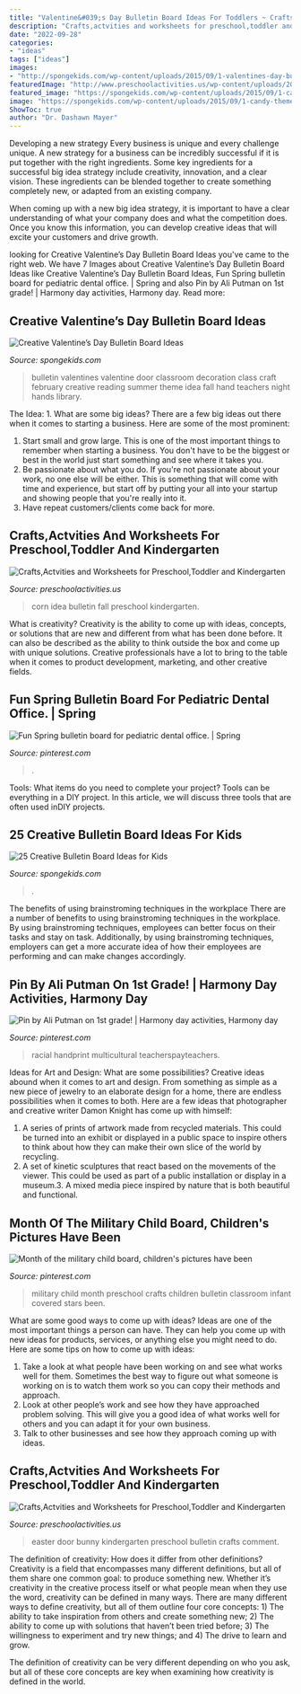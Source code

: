 ```yaml
---
title: "Valentine&#039;s Day Bulletin Board Ideas For Toddlers ~ Crafts,actvities And Worksheets For Preschool,toddler And Kindergarten"
description: "Crafts,actvities and worksheets for preschool,toddler and kindergarten"
date: "2022-09-28"
categories:
- "ideas"
tags: ["ideas"]
images:
- "http://spongekids.com/wp-content/uploads/2015/09/1-valentines-day-bulletin-board.jpg"
featuredImage: "http://www.preschoolactivities.us/wp-content/uploads/2017/10/corn-bulletin-board-idea.jpg"
featured_image: "https://spongekids.com/wp-content/uploads/2015/09/1-candy-themed-bulletin-board.jpg"
image: "https://spongekids.com/wp-content/uploads/2015/09/1-candy-themed-bulletin-board.jpg"
ShowToc: true
author: "Dr. Dashawn Mayer"
---
```



Developing a new strategy
Every business is unique and every challenge unique. A new strategy for a business can be incredibly successful if it is put together with the right ingredients. 
Some key ingredients for a successful big idea strategy include creativity, innovation, and a clear vision. These ingredients can be blended together to create something completely new, or adapted from an existing company. 

When coming up with a new big idea strategy, it is important to have a clear understanding of what your company does and what the competition does. Once you know this information, you can develop creative ideas that will excite your customers and drive growth.

	

		
looking for Creative Valentine’s Day Bulletin Board Ideas you've came to the right web. We have 7 Images about Creative Valentine’s Day Bulletin Board Ideas like Creative Valentine’s Day Bulletin Board Ideas, Fun Spring bulletin board for pediatric dental office. | Spring and also Pin by Ali Putman on 1st grade! | Harmony day activities, Harmony day. Read more:
		
    
## Creative Valentine’s Day Bulletin Board Ideas

<img loading=lazy src="http://spongekids.com/wp-content/uploads/2015/09/1-valentines-day-bulletin-board.jpg" onerror="this.onerror=null;this.src='https://tse2.mm.bing.net/th?id=OIP.U8XCx14UHyA1xnjhkQGPMgHaOR&amp;pid=15.1';" alt="Creative Valentine’s Day Bulletin Board Ideas">

_Source: spongekids.com_

>bulletin valentines valentine door classroom decoration class craft february creative reading summer theme idea fall hand teachers night hands library. 

	

The Idea: 1. What are some big ideas?
There are a few big ideas out there when it comes to starting a business. Here are some of the most prominent:
1. Start small and grow large. This is one of the most important things to remember when starting a business. You don't have to be the biggest or best in the world just start something and see where it takes you.
2. Be passionate about what you do. If you're not passionate about your work, no one else will be either. This is something that will come with time and experience, but start off by putting your all into your startup and showing people that you're really into it.
3. Have repeat customers/clients come back for more.

    
## Crafts,Actvities And Worksheets For Preschool,Toddler And Kindergarten

<img loading=lazy src="http://www.preschoolactivities.us/wp-content/uploads/2017/10/corn-bulletin-board-idea.jpg" onerror="this.onerror=null;this.src='https://tse4.mm.bing.net/th?id=OIP.puNMZ4jDocilDcm399LDfAHaNJ&amp;pid=15.1';" alt="Crafts,Actvities and Worksheets for Preschool,Toddler and Kindergarten">

_Source: preschoolactivities.us_

>corn idea bulletin fall preschool kindergarten. 

	

What is creativity?
Creativity is the ability to come up with ideas, concepts, or solutions that are new and different from what has been done before. It can also be described as the ability to think outside the box and come up with unique solutions. Creative professionals have a lot to bring to the table when it comes to product development, marketing, and other creative fields.

    
## Fun Spring Bulletin Board For Pediatric Dental Office. | Spring

<img loading=lazy src="https://i.pinimg.com/736x/03/52/23/0352231b219af59ad9a3718153a11424.jpg" onerror="this.onerror=null;this.src='https://tse3.mm.bing.net/th?id=OIP.vU97G-Fi0fM-twsXhSKQrgHaJ6&amp;pid=15.1';" alt="Fun Spring bulletin board for pediatric dental office. | Spring">

_Source: pinterest.com_

>. 

	

Tools: What items do you need to complete your project?
Tools can be everything in a DIY project. In this article, we will discuss three tools that are often used inDIY projects.

    
## 25 Creative Bulletin Board Ideas For Kids

<img loading=lazy src="https://spongekids.com/wp-content/uploads/2015/09/1-candy-themed-bulletin-board.jpg" onerror="this.onerror=null;this.src='https://tse3.mm.bing.net/th?id=OIP.LTxokux8TIDi1t3sR5_HtwHaMT&amp;pid=15.1';" alt="25 Creative Bulletin Board Ideas for Kids">

_Source: spongekids.com_

>. 

	

The benefits of using brainstroming techniques in the workplace
There are a number of benefits to using brainstroming techniques in the workplace. By using brainstroming techniques, employees can better focus on their tasks and stay on task. Additionally, by using brainstroming techniques, employers can get a more accurate idea of how their employees are performing and can make changes accordingly.

    
## Pin By Ali Putman On 1st Grade! | Harmony Day Activities, Harmony Day

<img loading=lazy src="https://i.pinimg.com/736x/26/7a/cf/267acf1c012acd73d9e954de74e60a45.jpg" onerror="this.onerror=null;this.src='https://tse4.mm.bing.net/th?id=OIP.s4oEjdhkiZbENtk8fn-H7wHaLH&amp;pid=15.1';" alt="Pin by Ali Putman on 1st grade! | Harmony day activities, Harmony day">

_Source: pinterest.com_

>racial handprint multicultural teacherspayteachers. 

	

Ideas for Art and Design: What are some possibilities?
Creative ideas abound when it comes to art and design. From something as simple as a new piece of jewelry to an elaborate design for a home, there are endless possibilities when it comes to both. Here are a few ideas that photographer and creative writer Damon Knight has come up with himself:
1. A series of prints of artwork made from recycled materials. This could be turned into an exhibit or displayed in a public space to inspire others to think about how they can make their own slice of the world by recycling.
2. A set of kinetic sculptures that react based on the movements of the viewer. This could be used as part of a public installation or display in a museum.3. A mixed media piece inspired by nature that is both beautiful and functional.

    
## Month Of The Military Child Board, Children&#039;s Pictures Have Been

<img loading=lazy src="https://i.pinimg.com/originals/44/69/b6/4469b6462a45a17db10eef9aca3de227.jpg" onerror="this.onerror=null;this.src='https://tse4.mm.bing.net/th?id=OIP.fYzWZfC4REIXYKZ_mWxiXQHaJ4&amp;pid=15.1';" alt="Month of the military child board, children&#039;s pictures have been">

_Source: pinterest.com_

>military child month preschool crafts children bulletin classroom infant covered stars been. 

	

What are some good ways to come up with ideas?
Ideas are one of the most important things a person can have. They can help you come up with new ideas for products, services, or anything else you might need to do. Here are some tips on how to come up with ideas: 
1. Take a look at what people have been working on and see what works well for them. Sometimes the best way to figure out what someone is working on is to watch them work so you can copy their methods and approach. 
2. Look at other people’s work and see how they have approached problem solving. This will give you a good idea of what works well for others and you can adapt it for your own business. 
3. Talk to other businesses and see how they approach coming up with ideas.

    
## Crafts,Actvities And Worksheets For Preschool,Toddler And Kindergarten

<img loading=lazy src="http://www.preschoolactivities.us/wp-content/uploads/2015/02/Easter-Bunny-door-1.jpg" onerror="this.onerror=null;this.src='https://tse2.mm.bing.net/th?id=OIP.bNNhXWf_SUPB87PmvNMelwHaJ6&amp;pid=15.1';" alt="Crafts,Actvities and Worksheets for Preschool,Toddler and Kindergarten">

_Source: preschoolactivities.us_

>easter door bunny kindergarten preschool bulletin crafts comment. 

	

The definition of creativity: How does it differ from other definitions?
Creativity is a field that encompasses many different definitions, but all of them share one common goal: to produce something new. Whether it’s creativity in the creative process itself or what people mean when they use the word, creativity can be defined in many ways. 
There are many different ways to define creativity, but all of them outline four core concepts: 1) The ability to take inspiration from others and create something new; 2) The ability to come up with solutions that haven’t been tried before; 3) The willingness to experiment and try new things; and 4) The drive to learn and grow. 

The definition of creativity can be very different depending on who you ask, but all of these core concepts are key when examining how creativity is defined in the world.

